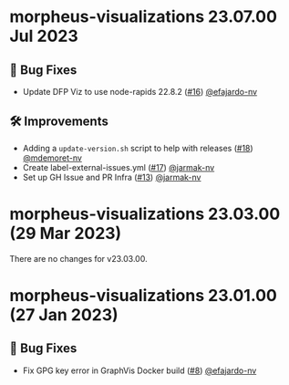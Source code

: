 # morpheus-visualizations 23.07.00 Jul 2023

## 🐛 Bug Fixes

- Update DFP Viz to use node-rapids 22.8.2 ([#16](https://github.com/nv-morpheus/morpheus-visualizations/pull/16)) [@efajardo-nv](https://github.com/efajardo-nv)

## 🛠️ Improvements

- Adding a `update-version.sh` script to help with releases ([#18](https://github.com/nv-morpheus/morpheus-visualizations/pull/18)) [@mdemoret-nv](https://github.com/mdemoret-nv)
- Create label-external-issues.yml ([#17](https://github.com/nv-morpheus/morpheus-visualizations/pull/17)) [@jarmak-nv](https://github.com/jarmak-nv)
- Set up GH Issue and PR Infra ([#13](https://github.com/nv-morpheus/morpheus-visualizations/pull/13)) [@jarmak-nv](https://github.com/jarmak-nv)

# morpheus-visualizations 23.03.00 (29 Mar 2023)
There are no changes for v23.03.00.

# morpheus-visualizations 23.01.00 (27 Jan 2023)

## 🐛 Bug Fixes

- Fix GPG key error in GraphVis Docker build ([#8](https://github.com/nv-morpheus/morpheus-visualizations/pull/8)) [@efajardo-nv](https://github.com/efajardo-nv)
